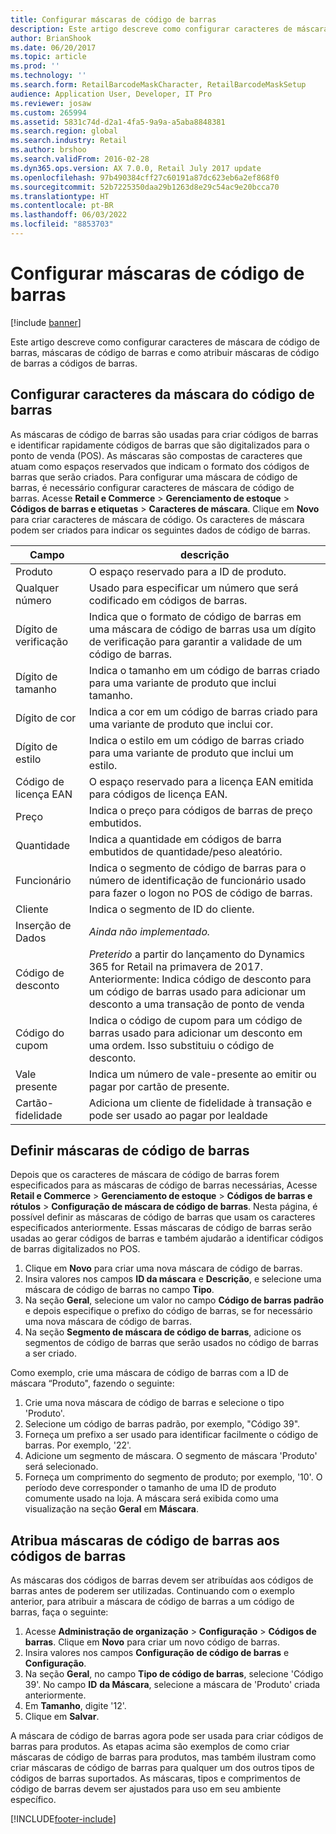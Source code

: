 ```yaml
---
title: Configurar máscaras de código de barras
description: Este artigo descreve como configurar caracteres de máscara de código de barras, máscaras de código de barras e como atribuir máscaras de código de barras a códigos de barras.
author: BrianShook
ms.date: 06/20/2017
ms.topic: article
ms.prod: ''
ms.technology: ''
ms.search.form: RetailBarcodeMaskCharacter, RetailBarcodeMaskSetup
audience: Application User, Developer, IT Pro
ms.reviewer: josaw
ms.custom: 265994
ms.assetid: 5831c74d-d2a1-4fa5-9a9a-a5aba8848381
ms.search.region: global
ms.search.industry: Retail
ms.author: brshoo
ms.search.validFrom: 2016-02-28
ms.dyn365.ops.version: AX 7.0.0, Retail July 2017 update
ms.openlocfilehash: 97b490384cff27c60191a87dc623eb6a2ef868f0
ms.sourcegitcommit: 52b7225350daa29b1263d8e29c54ac9e20bcca70
ms.translationtype: HT
ms.contentlocale: pt-BR
ms.lasthandoff: 06/03/2022
ms.locfileid: "8853703"
---
```

# <a name="set-up-bar-code-masks"></a>Configurar máscaras de código de barras

[!include [banner](includes/banner.md)]

Este artigo descreve como configurar caracteres de máscara de código de barras, máscaras de código de barras e como atribuir máscaras de código de barras a códigos de barras.

## <a name="set-up-bar-code-mask-characters"></a>Configurar caracteres da máscara do código de barras

As máscaras de código de barras são usadas para criar códigos de barras e identificar rapidamente códigos de barras que são digitalizados para o ponto de venda (POS). As máscaras são compostas de caracteres que atuam como espaços reservados que indicam o formato dos códigos de barras que serão criados. Para configurar uma máscara de código de barras, é necessário configurar caracteres de máscara de código de barras. Acesse **Retail e Commerce** &gt; **Gerenciamento de estoque** &gt; **Códigos de barras e etiquetas** &gt; **Caracteres de máscara**. Clique em **Novo** para criar caracteres de máscara de código. Os caracteres de máscara podem ser criados para indicar os seguintes dados de código de barras.

| Campo            | descrição |
|------------------|-------------|
| Produto          | O espaço reservado para a ID de produto. |
| Qualquer número       | Usado para especificar um número que será codificado em códigos de barras. |
| Dígito de verificação      | Indica que o formato de código de barras em uma máscara de código de barras usa um dígito de verificação para garantir a validade de um código de barras. |
| Dígito de tamanho       | Indica o tamanho em um código de barras criado para uma variante de produto que inclui tamanho. |
| Dígito de cor      | Indica a cor em um código de barras criado para uma variante de produto que inclui cor. |
| Dígito de estilo      | Indica o estilo em um código de barras criado para uma variante de produto que inclui um estilo. |
| Código de licença EAN | O espaço reservado para a licença EAN emitida para códigos de licença EAN. |
| Preço            | Indica o preço para códigos de barras de preço embutidos. |
| Quantidade         | Indica a quantidade em códigos de barra embutidos de quantidade/peso aleatório. |
| Funcionário         | Indica o segmento de código de barras para o número de identificação de funcionário usado para fazer o logon no POS de código de barras. |
| Cliente         | Indica o segmento de ID do cliente. |
| Inserção de Dados       | *Ainda não implementado.* |
| Código de desconto    | *Preterido* a partir do lançamento do Dynamics 365 for Retail na primavera de 2017. Anteriormente: Indica código de desconto para um código de barras usado para adicionar um desconto a uma transação de ponto de venda |
| Código do cupom      | Indica o código de cupom para um código de barras usado para adicionar um desconto em uma ordem. Isso substituiu o código de desconto. |
| Vale presente        | Indica um número de vale-presente ao emitir ou pagar por cartão de presente. |
| Cartão-fidelidade     | Adiciona um cliente de fidelidade à transação e pode ser usado ao pagar por lealdade |

## <a name="define-bar-code-masks"></a>Definir máscaras de código de barras

Depois que os caracteres de máscara de código de barras forem especificados para as máscaras de código de barras necessárias, Acesse **Retail e Commerce** &gt; **Gerenciamento de estoque** &gt; **Códigos de barras e rótulos** &gt; **Configuração de máscara de código de barras**. Nesta página, é possível definir as máscaras de código de barras que usam os caracteres especificados anteriormente. Essas máscaras de código de barras serão usadas ao gerar códigos de barras e também ajudarão a identificar códigos de barras digitalizados no POS.

1. Clique em **Novo** para criar uma nova máscara de código de barras.
2. Insira valores nos campos **ID da máscara** e **Descrição**, e selecione uma máscara de código de barras no campo **Tipo**.
3. Na seção **Geral**, selecione um valor no campo **Código de barras padrão** e depois especifique o prefixo do código de barras, se for necessário uma nova máscara de código de barras.
4. Na seção **Segmento de máscara de código de barras**, adicione os segmentos de código de barras que serão usados no código de barras a ser criado.

Como exemplo, crie uma máscara de código de barras com a ID de máscara “Produto", fazendo o seguinte:

1. Crie uma nova máscara de código de barras e selecione o tipo 'Produto'.
2. Selecione um código de barras padrão, por exemplo, "Código 39".
3. Forneça um prefixo a ser usado para identificar facilmente o código de barras. Por exemplo, '22'.
4. Adicione um segmento de máscara. O segmento de máscara 'Produto' será selecionado.
5. Forneça um comprimento do segmento de produto; por exemplo, '10'. O período deve corresponder o tamanho de uma ID de produto comumente usado na loja. A máscara será exibida como uma visualização na seção **Geral** em **Máscara**.

## <a name="assign-bar-code-masks-to-bar-codes"></a>Atribua máscaras de código de barras aos códigos de barras

As máscaras dos códigos de barras devem ser atribuídas aos códigos de barras antes de poderem ser utilizadas. Continuando com o exemplo anterior, para atribuir a máscara de código de barras a um código de barras, faça o seguinte:

1. Acesse **Administração de organização** &gt; **Configuração** &gt; **Códigos de barras**. Clique em **Novo** para criar um novo código de barras.
2. Insira valores nos campos **Configuração** **de código de barras** e **Configuração**.
3. Na seção **Geral**, no campo **Tipo de código de barras**, selecione 'Código 39'. No campo **ID** **da Máscara**, selecione a máscara de 'Produto' criada anteriormente.
4. Em **Tamanho**, digite '12'.
5. Clique em **Salvar**.

A máscara de código de barras agora pode ser usada para criar códigos de barras para produtos. As etapas acima são exemplos de como criar máscaras de código de barras para produtos, mas também ilustram como criar máscaras de código de barras para qualquer um dos outros tipos de códigos de barras suportados. As máscaras, tipos e comprimentos de código de barras devem ser ajustados para uso em seu ambiente específico.


[!INCLUDE[footer-include](../includes/footer-banner.md)]